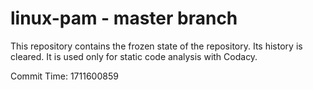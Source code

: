 # linux-pam - master branch

This repository contains the frozen state of the repository.
Its history is cleared. It is used only for static code
analysis with Codacy.

Commit Time: 1711600859